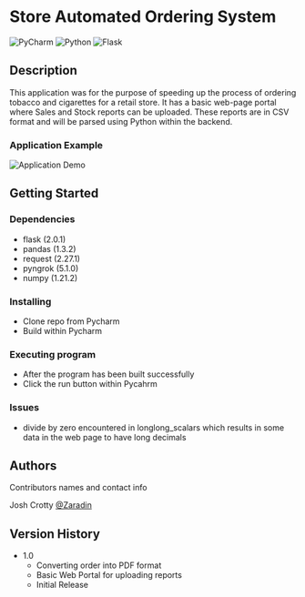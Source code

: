# Store Automated Ordering System
![PyCharm](https://img.shields.io/badge/pycharm-143?style=for-the-badge&logo=pycharm&logoColor=black&color=black&labelColor=green)
![Python](https://img.shields.io/badge/python-3670A0?style=for-the-badge&logo=python&logoColor=ffdd54)
![Flask](https://img.shields.io/badge/flask-%23000.svg?style=for-the-badge&logo=flask&logoColor=white)

## Description

This application was for the purpose of speeding up the process of ordering tobacco and cigarettes for a retail store.
It has a basic web-page portal where Sales and Stock reports can be uploaded. These reports are in CSV format and will be parsed using Python within the backend.


### Application Example

![Application Demo](venv/Examples/example.gif)


## Getting Started

### Dependencies

* flask (2.0.1)
* pandas (1.3.2)
* request (2.27.1)
* pyngrok (5.1.0)
* numpy (1.21.2)
### Installing

* Clone repo from Pycharm
* Build within Pycharm

### Executing program

* After the program has been built successfully
* Click the run button within Pycahrm

### Issues
* divide by zero encountered in longlong_scalars which results in some data in the web page to have long decimals

## Authors

Contributors names and contact info

Josh Crotty
[@Zaradin](https://github.com/Zaradin)

## Version History
* 1.0
  * Converting order into PDF format
  * Basic Web Portal for uploading  reports
  * Initial Release

